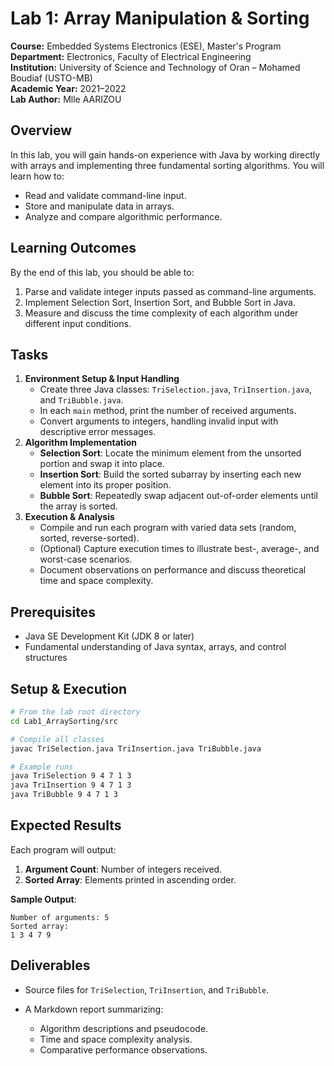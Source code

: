 # Lab 1: Array Manipulation & Sorting

**Course:** Embedded Systems Electronics (ESE), Master's Program  
**Department:** Electronics, Faculty of Electrical Engineering  
**Institution:** University of Science and Technology of Oran – Mohamed Boudiaf (USTO-MB)  
**Academic Year:** 2021–2022  
**Lab Author:** Mlle AARIZOU

## Overview
In this lab, you will gain hands-on experience with Java by working directly with arrays and implementing three fundamental sorting algorithms. You will learn how to:
- Read and validate command-line input.  
- Store and manipulate data in arrays.  
- Analyze and compare algorithmic performance.

## Learning Outcomes
By the end of this lab, you should be able to:
1. Parse and validate integer inputs passed as command-line arguments.  
2. Implement Selection Sort, Insertion Sort, and Bubble Sort in Java.  
3. Measure and discuss the time complexity of each algorithm under different input conditions.

## Tasks
1. **Environment Setup & Input Handling**  
   - Create three Java classes: `TriSelection.java`, `TriInsertion.java`, and `TriBubble.java`.  
   - In each `main` method, print the number of received arguments.  
   - Convert arguments to integers, handling invalid input with descriptive error messages.
2. **Algorithm Implementation**  
   - **Selection Sort**: Locate the minimum element from the unsorted portion and swap it into place.  
   - **Insertion Sort**: Build the sorted subarray by inserting each new element into its proper position.  
   - **Bubble Sort**: Repeatedly swap adjacent out-of-order elements until the array is sorted.
3. **Execution & Analysis**  
   - Compile and run each program with varied data sets (random, sorted, reverse-sorted).  
   - (Optional) Capture execution times to illustrate best-, average-, and worst-case scenarios.  
   - Document observations on performance and discuss theoretical time and space complexity.

## Prerequisites
- Java SE Development Kit (JDK 8 or later)  
- Fundamental understanding of Java syntax, arrays, and control structures

## Setup & Execution
```bash
# From the lab root directory
cd Lab1_ArraySorting/src

# Compile all classes
javac TriSelection.java TriInsertion.java TriBubble.java

# Example runs
java TriSelection 9 4 7 1 3
java TriInsertion 9 4 7 1 3
java TriBubble 9 4 7 1 3
````

## Expected Results

Each program will output:

1. **Argument Count**: Number of integers received.
2. **Sorted Array**: Elements printed in ascending order.

**Sample Output**:

```
Number of arguments: 5
Sorted array:
1 3 4 7 9
```

## Deliverables

* Source files for `TriSelection`, `TriInsertion`, and `TriBubble`.
* A Markdown report summarizing:

  * Algorithm descriptions and pseudocode.
  * Time and space complexity analysis.
  * Comparative performance observations.
